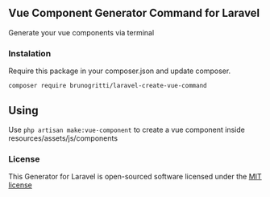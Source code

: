 ## Vue Component Generator Command for Laravel

Generate your vue components via terminal

### Instalation

Require this package in your composer.json and update composer. 

    composer require brunogritti/laravel-create-vue-command 

  
## Using

Use `php artisan make:vue-component` to create a vue component inside resources/assets/js/components
    
### License

This Generator for Laravel is open-sourced software licensed under the [MIT license](http://opensource.org/licenses/MIT)

